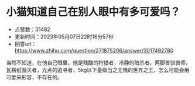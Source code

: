 # 小猫知道自己在别人眼中有多可爱吗？
- 点赞数：31482
- 更新时间：2023年05月07日22时16分57秒
- 回答url：https://www.zhihu.com/question/271875206/answer/3017492780
<body>
 <p data-pid="_3TVH_yL">当然不知道，在他自己眼里，他是残酷的狩猎者，冷静的暗杀者，两脚兽驯兽师，瓦楞纸毁灭者，光点的追寻者，5kg以下量级当之无愧的世界之王，怎么可能会用可爱来形容，不存在的。</p>
</body>